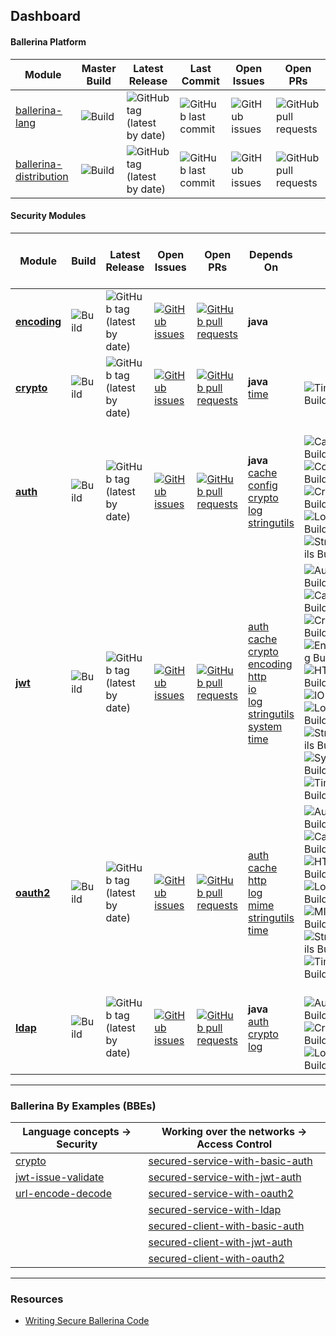 ## Dashboard

#### Ballerina Platform

| Module | Master Build | Latest Release | Last Commit | Open Issues | Open PRs |
|---|---|---|---|---|---|
| [ballerina-lang](https://github.com/ballerina-platform/ballerina-lang) | ![Build](https://github.com/ballerina-platform/ballerina-lang/workflows/CI%20Build/badge.svg) | ![GitHub tag (latest by date)](https://img.shields.io/github/v/tag/ballerina-platform/ballerina-lang?label=) | ![GitHub last commit](https://img.shields.io/github/last-commit/ballerina-platform/ballerina-lang.svg?label=) | ![GitHub issues](https://img.shields.io/github/issues/ballerina-platform/ballerina-lang?label=) | ![GitHub pull requests](https://img.shields.io/github/issues-pr/ballerina-platform/ballerina-lang?label=) |
| [ballerina-distribution](https://github.com/ballerina-platform/ballerina-distribution) | ![Build](https://github.com/ballerina-platform/ballerina-distribution/workflows/Ballerina%20Distribution%20Build/badge.svg) | ![GitHub tag (latest by date)](https://img.shields.io/github/v/tag/ballerina-platform/ballerina-distribution?label=) | ![GitHub last commit](https://img.shields.io/github/last-commit/ballerina-platform/ballerina-distribution.svg?label=) | ![GitHub issues](https://img.shields.io/github/issues/ballerina-platform/ballerina-distribution?label=) | ![GitHub pull requests](https://img.shields.io/github/issues-pr/ballerina-platform/ballerina-distribution?label=)

#### Security Modules

| Module | Build | Latest Release | Open Issues | Open PRs | Depends On | | Unit Tests Depends On |
|---|---|---|---|---|---|---|---|
| [**encoding**](https://github.com/ballerina-platform/module-ballerina-encoding) | ![Build](https://github.com/ballerina-platform/module-ballerina-encoding/workflows/Build/badge.svg) | ![GitHub tag (latest by date)](https://img.shields.io/github/v/tag/ballerina-platform/module-ballerina-encoding?label=) | [![GitHub issues](https://img.shields.io/github/issues/ballerina-platform/ballerina-standard-library/module/encoding.svg?label=)](https://github.com/ballerina-platform/ballerina-standard-library/issues?q=is%3Aopen+is%3Aissue+label%3Amodule%2Fencoding) | [![GitHub pull requests](https://img.shields.io/github/issues-pr/ballerina-platform/module-ballerina-encoding?label=)](https://github.com/ballerina-platform/module-ballerina-encoding/pulls) | **java** | | **test** |
| [**crypto**](https://github.com/ballerina-platform/module-ballerina-crypto) | ![Build](https://github.com/ballerina-platform/module-ballerina-crypto/workflows/Build/badge.svg) | ![GitHub tag (latest by date)](https://img.shields.io/github/v/tag/ballerina-platform/module-ballerina-crypto?label=) | [![GitHub issues](https://img.shields.io/github/issues/ballerina-platform/ballerina-standard-library/module/crypto.svg?label=)](https://github.com/ballerina-platform/ballerina-standard-library/issues?q=is%3Aopen+is%3Aissue+label%3Amodule%2Fcrypto) | [![GitHub pull requests](https://img.shields.io/github/issues-pr/ballerina-platform/module-ballerina-crypto?label=)](https://github.com/ballerina-platform/module-ballerina-crypto/pulls) | **java** <br/> [time](https://github.com/ballerina-platform/module-ballerina-time) | <br/> ![Time Build](https://github.com/ballerina-platform/module-ballerina-time/workflows/Build/badge.svg) | **test** |
| [**auth**](https://github.com/ballerina-platform/module-ballerina-auth) | ![Build](https://github.com/ballerina-platform/module-ballerina-auth/workflows/Build/badge.svg) | ![GitHub tag (latest by date)](https://img.shields.io/github/v/tag/ballerina-platform/module-ballerina-auth?label=) | [![GitHub issues](https://img.shields.io/github/issues/ballerina-platform/ballerina-standard-library/module/auth.svg?label=)](https://github.com/ballerina-platform/ballerina-standard-library/issues?q=is%3Aopen+is%3Aissue+label%3Amodule%2Fauth) | [![GitHub pull requests](https://img.shields.io/github/issues-pr/ballerina-platform/module-ballerina-auth?label=)](https://github.com/ballerina-platform/module-ballerina-auth/pulls) | **java** <br/> [cache](https://github.com/ballerina-platform/module-ballerina-cache) <br/> [config](https://github.com/ballerina-platform/module-ballerina-config) <br/> [crypto](https://github.com/ballerina-platform/module-ballerina-crypto) <br/> [log](https://github.com/ballerina-platform/module-ballerina-log) <br/> [stringutils](https://github.com/ballerina-platform/module-ballerina-stringutils) | <br/> ![Cache Build](https://github.com/ballerina-platform/module-ballerina-cache/workflows/Build/badge.svg) <br/> ![Config Build](https://github.com/ballerina-platform/module-ballerina-config/workflows/Build/badge.svg) <br/> ![Crypto Build](https://github.com/ballerina-platform/module-ballerina-crypto/workflows/Build/badge.svg) <br/> ![Log Build](https://github.com/ballerina-platform/module-ballerina-log/workflows/Build/badge.svg) <br/> ![StringUtils Build](https://github.com/ballerina-platform/module-ballerina-stringutils/workflows/Build/badge.svg) | **test** |
| [**jwt**](https://github.com/ballerina-platform/module-ballerina-jwt) | ![Build](https://github.com/ballerina-platform/module-ballerina-jwt/workflows/Build/badge.svg) | ![GitHub tag (latest by date)](https://img.shields.io/github/v/tag/ballerina-platform/module-ballerina-jwt?label=) | [![GitHub issues](https://img.shields.io/github/issues/ballerina-platform/ballerina-standard-library/module/jwt.svg?label=)](https://github.com/ballerina-platform/ballerina-standard-library/issues?q=is%3Aopen+is%3Aissue+label%3Amodule%2Fjwt) | [![GitHub pull requests](https://img.shields.io/github/issues-pr/ballerina-platform/module-ballerina-jwt?label=)](https://github.com/ballerina-platform/module-ballerina-jwt/pulls) | [auth](https://github.com/ballerina-platform/module-ballerina-auth) <br/> [cache](https://github.com/ballerina-platform/module-ballerina-cache) <br/> [crypto](https://github.com/ballerina-platform/module-ballerina-crypto) <br/> [encoding](https://github.com/ballerina-platform/module-ballerina-encoding) <br/> [http](https://github.com/ballerina-platform/module-ballerina-http) <br/> [io](https://github.com/ballerina-platform/module-ballerina-io) <br/> [log](https://github.com/ballerina-platform/module-ballerina-log) <br/> [stringutils](https://github.com/ballerina-platform/module-ballerina-stringutils) <br/> [system](https://github.com/ballerina-platform/module-ballerina-system) <br/> [time](https://github.com/ballerina-platform/module-ballerina-time) | ![Auth Build](https://github.com/ballerina-platform/module-ballerina-auth/workflows/Build/badge.svg) <br/> ![Cache Build](https://github.com/ballerina-platform/module-ballerina-cache/workflows/Build/badge.svg) <br/> ![Crypto Build](https://github.com/ballerina-platform/module-ballerina-crypto/workflows/Build/badge.svg) <br/> ![Encoding Build](https://github.com/ballerina-platform/module-ballerina-encoding/workflows/Build/badge.svg) <br/> ![HTTP Build](https://github.com/ballerina-platform/module-ballerina-http/workflows/Build/badge.svg) <br/> ![IO Build](https://github.com/ballerina-platform/module-ballerina-io/workflows/Build/badge.svg) <br/> ![Log Build](https://github.com/ballerina-platform/module-ballerina-log/workflows/Build/badge.svg) <br/> ![StringUtils Build](https://github.com/ballerina-platform/module-ballerina-stringutils/workflows/Build/badge.svg) <br/> ![System Build](https://github.com/ballerina-platform/module-ballerina-system/workflows/Build/badge.svg) <br/> ![Time Build](https://github.com/ballerina-platform/module-ballerina-time/workflows/Build/badge.svg) | **test** <br/> [crypto](https://github.com/ballerina-platform/module-ballerina-crypto) <br/> [encoding](https://github.com/ballerina-platform/module-ballerina-encoding) <br/> [stringutils](https://github.com/ballerina-platform/module-ballerina-stringutils) <br/> [time](https://github.com/ballerina-platform/module-ballerina-time) |
| [**oauth2**](https://github.com/ballerina-platform/module-ballerina-oauth2) | ![Build](https://github.com/ballerina-platform/module-ballerina-oauth2/workflows/Build/badge.svg) | ![GitHub tag (latest by date)](https://img.shields.io/github/v/tag/ballerina-platform/module-ballerina-oauth2?label=) | [![GitHub issues](https://img.shields.io/github/issues/ballerina-platform/ballerina-standard-library/module/oauth2.svg?label=)](https://github.com/ballerina-platform/ballerina-standard-library/issues?q=is%3Aopen+is%3Aissue+label%3Amodule%2Foauth2) | [![GitHub pull requests](https://img.shields.io/github/issues-pr/ballerina-platform/module-ballerina-oauth2?label=)](https://github.com/ballerina-platform/module-ballerina-oauth2/pulls) | [auth](https://github.com/ballerina-platform/module-ballerina-auth) <br/> [cache](https://github.com/ballerina-platform/module-ballerina-cache) <br/> [http](https://github.com/ballerina-platform/module-ballerina-http) <br/> [log](https://github.com/ballerina-platform/module-ballerina-log) <br/> [mime](https://github.com/ballerina-platform/module-ballerina-mime) <br/> [stringutils](https://github.com/ballerina-platform/module-ballerina-stringutils) <br/> [time](https://github.com/ballerina-platform/module-ballerina-time) | ![Auth Build](https://github.com/ballerina-platform/module-ballerina-auth/workflows/Build/badge.svg) <br/> ![Cache Build](https://github.com/ballerina-platform/module-ballerina-cache/workflows/Build/badge.svg) <br/> ![HTTP Build](https://github.com/ballerina-platform/module-ballerina-http/workflows/Build/badge.svg) <br/> ![Log Build](https://github.com/ballerina-platform/module-ballerina-log/workflows/Build/badge.svg) <br/> ![MIME Build](https://github.com/ballerina-platform/module-ballerina-mime/workflows/Build/badge.svg) <br/> ![StringUtils Build](https://github.com/ballerina-platform/module-ballerina-stringutils/workflows/Build/badge.svg) <br/> ![Time Build](https://github.com/ballerina-platform/module-ballerina-time/workflows/Build/badge.svg) | - |
| [**ldap**](https://github.com/ballerina-platform/module-ballerina-ldap) | ![Build](https://github.com/ballerina-platform/module-ballerina-ldap/workflows/Build/badge.svg) | ![GitHub tag (latest by date)](https://img.shields.io/github/v/tag/ballerina-platform/module-ballerina-ldap?label=) | [![GitHub issues](https://img.shields.io/github/issues/ballerina-platform/ballerina-standard-library/module/ldap.svg?label=)](https://github.com/ballerina-platform/ballerina-standard-library/issues?q=is%3Aopen+is%3Aissue+label%3Amodule%2Fldap) | [![GitHub pull requests](https://img.shields.io/github/issues-pr/ballerina-platform/module-ballerina-ldap?label=)](https://github.com/ballerina-platform/module-ballerina-ldap/pulls) | **java** <br/> [auth](https://github.com/ballerina-platform/module-ballerina-auth) <br/> [crypto](https://github.com/ballerina-platform/module-ballerina-crypto) <br/> [log](https://github.com/ballerina-platform/module-ballerina-log) | <br/> ![Auth Build](https://github.com/ballerina-platform/module-ballerina-auth/workflows/Build/badge.svg) <br/> ![Crypto Build](https://github.com/ballerina-platform/module-ballerina-crypto/workflows/Build/badge.svg) <br/> ![Log Build](https://github.com/ballerina-platform/module-ballerina-log/workflows/Build/badge.svg) | - |

---

### Ballerina By Examples (BBEs)

| Language concepts -> Security | Working over the networks -> Access Control |
|---|---|
| [crypto](https://ballerina.io/swan-lake/learn/by-example/crypto.html) | [secured-service-with-basic-auth](https://ballerina.io/swan-lake/learn/by-example/secured-service-with-basic-auth.html) |
| [jwt-issue-validate](https://ballerina.io/swan-lake/learn/by-example/jwt-issue-validate.html) | [secured-service-with-jwt-auth](https://ballerina.io/swan-lake/learn/by-example/secured-service-with-jwt-auth.html) |
| [url-encode-decode](https://ballerina.io/swan-lake/learn/by-example/url-encode-decode.html) | [secured-service-with-oauth2](https://ballerina.io/swan-lake/learn/by-example/secured-service-with-oauth2.html) |
| | [secured-service-with-ldap](https://ballerina.io/swan-lake/learn/by-example/secured-service-with-ldap.html) |
| | [secured-client-with-basic-auth](https://ballerina.io/swan-lake/learn/by-example/secured-client-with-basic-auth.html) |
| | [secured-client-with-jwt-auth](https://ballerina.io/swan-lake/learn/by-example/secured-client-with-jwt-auth.html) |
| | [secured-client-with-oauth2](https://ballerina.io/swan-lake/learn/by-example/secured-client-with-oauth2.html) |

---

### Resources

- [Writing Secure Ballerina Code](https://ballerina.io/learn/writing-secure-ballerina-code/)
